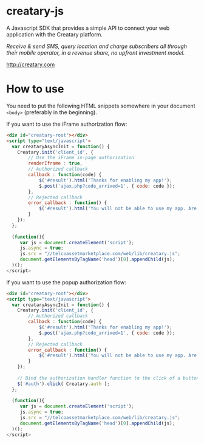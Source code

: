 # creatary-js

A Javascript SDK that provides a simple API to connect your web application with the Creatary platform.

_Receive & send SMS, query location and charge subscribers all through their mobile operator, in a revenue share, no upfront investment model._

http://creatary.com

# How to use

You need to put the following HTML snippets somewhere in your document `<body>` (preferably in the beginning).

If you want to use the iFrame authorization flow:

```html
<div id="creatary-root"></div>
<script type="text/javascript">
  var creataryAsyncInit = function() {
    Creatary.init('client_id', {
        // Use the iFrame in-page authorization
        renderIframe : true,
        // Authorized callback
        callback : function(code) {
            $('#result').html('Thanks for enabling my app!');
            $.post('ajax.php?code_arrived=1', { code: code });
        },
        // Rejected callback
        error_callback : function() {
            $('#result').html('You will not be able to use my app. Are you sure?');
        }
    });
  };
  
  (function(){
     var js = document.createElement('script');
     js.async = true;
     js.src = "//telcoassetmarketplace.com/web/lib/creatary.js";
     document.getElementsByTagName('head')[0].appendChild(js);
  )();
</script>
```

If you want to use the popup authorization flow:

```html
<div id="creatary-root"></div>
<script type="text/javascript">
  var creataryAsyncInit = function() {
    Creatary.init('client_id', {
        // Authorized callback
        callback : function(code) {
            $('#result').html('Thanks for enabling my app!');
            $.post('ajax.php?code_arrived=1', { code: code });
        },
        // Rejected callback
        error_callback : function() {
            $('#result').html('You will not be able to use my app. Are you sure?');
        }
    });
    
    // Bind the authorization handler function to the click of a button
    $('#auth').click( Creatary.auth );
  };
  
  (function(){
     var js = document.createElement('script');
     js.async = true;
     js.src = "//telcoassetmarketplace.com/web/lib/creatary.js";
     document.getElementsByTagName('head')[0].appendChild(js);
  )();
</script>
```
